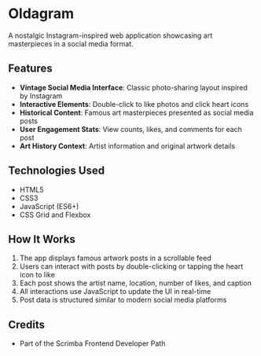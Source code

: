 # Oldagram

A nostalgic Instagram-inspired web application showcasing art masterpieces in a social media format.

## Features

- **Vintage Social Media Interface**: Classic photo-sharing layout inspired by Instagram
- **Interactive Elements**: Double-click to like photos and click heart icons
- **Historical Content**: Famous art masterpieces presented as social media posts
- **User Engagement Stats**: View counts, likes, and comments for each post
- **Art History Context**: Artist information and original artwork details

## Technologies Used

- HTML5
- CSS3
- JavaScript (ES6+)
- CSS Grid and Flexbox

## How It Works

1. The app displays famous artwork posts in a scrollable feed
2. Users can interact with posts by double-clicking or tapping the heart icon to like
3. Each post shows the artist name, location, number of likes, and caption
4. All interactions use JavaScript to update the UI in real-time
5. Post data is structured similar to modern social media platforms

## Credits

- Part of the Scrimba Frontend Developer Path
